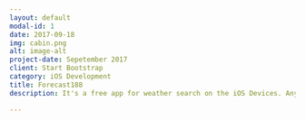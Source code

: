 ```yaml
---
layout: default
modal-id: 1
date: 2017-09-18
img: cabin.png
alt: image-alt
project-date: Sepetember 2017
client: Start Bootstrap
category: iOS Development
title: Forecast188
description: It's a free app for weather search on the iOS Devices. Any Question send email me or contact on the website.<Br/>Feture<Br/><ul></ul><li>Search Weather </li><li>5 Days Forecast</li></ul><Br/>Support Email <a  href="mailto:Tangmin1884@gmail.com">Tangmin1984@gmail.com</a>

---
```

